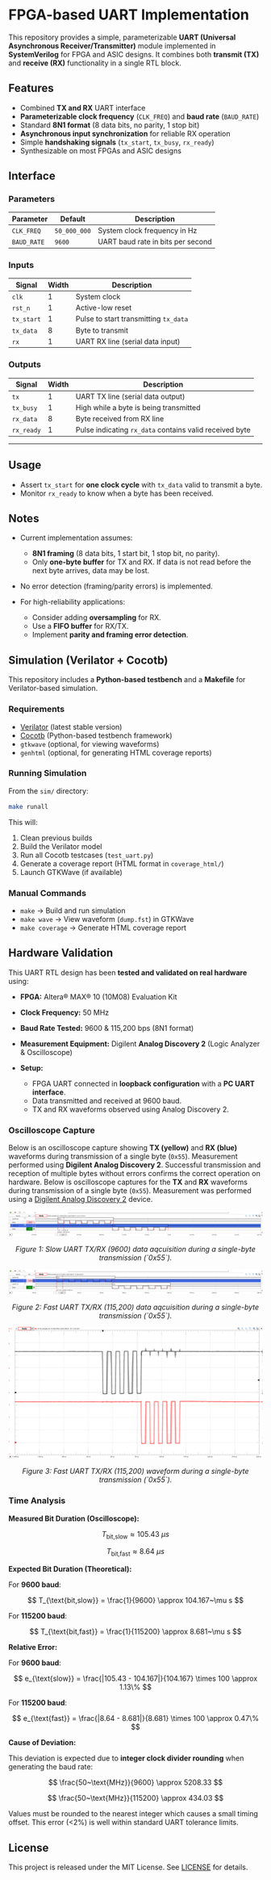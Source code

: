 # FPGA-based UART Implementation

This repository provides a simple, parameterizable **UART (Universal Asynchronous Receiver/Transmitter)** module implemented in **SystemVerilog** for FPGA and ASIC designs. It combines both **transmit (TX)** and **receive (RX)** functionality in a single RTL block.

## Features

- Combined **TX and RX** UART interface
- **Parameterizable clock frequency** (`CLK_FREQ`) and **baud rate** (`BAUD_RATE`)
- Standard **8N1 format** (8 data bits, no parity, 1 stop bit)
- **Asynchronous input synchronization** for reliable RX operation
- Simple **handshaking signals** (`tx_start`, `tx_busy`, `rx_ready`)
- Synthesizable on most FPGAs and ASIC designs

## Interface

### Parameters

| Parameter   | Default      | Description                       |
| ----------- | ------------ | --------------------------------- |
| `CLK_FREQ`  | `50_000_000` | System clock frequency in Hz      |
| `BAUD_RATE` | `9600`       | UART baud rate in bits per second |

### Inputs

| Signal     | Width | Description                           |
| ---------- | ----- | ------------------------------------- |
| `clk`      | 1     | System clock                          |
| `rst_n`    | 1     | Active-low reset                      |
| `tx_start` | 1     | Pulse to start transmitting `tx_data` |
| `tx_data`  | 8     | Byte to transmit                      |
| `rx`       | 1     | UART RX line (serial data input)      |

### Outputs

| Signal     | Width | Description                                             |
| ---------- | ----- | ------------------------------------------------------- |
| `tx`       | 1     | UART TX line (serial data output)                       |
| `tx_busy`  | 1     | High while a byte is being transmitted                  |
| `rx_data`  | 8     | Byte received from RX line                              |
| `rx_ready` | 1     | Pulse indicating `rx_data` contains valid received byte |

---

## Usage

- Assert `tx_start` for **one clock cycle** with `tx_data` valid to transmit a byte.
- Monitor `rx_ready` to know when a byte has been received.

## Notes

- Current implementation assumes:

  - **8N1 framing** (8 data bits, 1 start bit, 1 stop bit, no parity).
  - Only **one-byte buffer** for TX and RX. If data is not read before the next byte arrives, data may be lost.

- No error detection (framing/parity errors) is implemented.
- For high-reliability applications:

  - Consider adding **oversampling** for RX.
  - Use a **FIFO buffer** for RX/TX.
  - Implement **parity and framing error detection**.

## Simulation (Verilator + Cocotb)

This repository includes a **Python-based testbench** and a **Makefile** for Verilator-based simulation.

### Requirements

- [Verilator](https://www.veripool.org/verilator/) (latest stable version)
- [Cocotb](https://docs.cocotb.org/) (Python-based testbench framework)
- `gtkwave` (optional, for viewing waveforms)
- `genhtml` (optional, for generating HTML coverage reports)

### Running Simulation

From the `sim/` directory:

```bash
make runall
```

This will:

1. Clean previous builds
2. Build the Verilator model
3. Run all Cocotb testcases (`test_uart.py`)
4. Generate a coverage report (HTML format in `coverage_html/`)
5. Launch GTKWave (if available)

### Manual Commands

- `make` → Build and run simulation
- `make wave` → View waveform (`dump.fst`) in GTKWave
- `make coverage` → Generate HTML coverage report

## Hardware Validation

This UART RTL design has been **tested and validated on real hardware** using:

- **FPGA:** Altera® MAX® 10 (10M08) Evaluation Kit
- **Clock Frequency:** 50 MHz
- **Baud Rate Tested:** 9600 & 115,200 bps (8N1 format)
- **Measurement Equipment:** Digilent **Analog Discovery 2** (Logic Analyzer & Oscilloscope)
- **Setup:**

  - FPGA UART connected in **loopback configuration** with a **PC UART interface**.
  - Data transmitted and received at 9600 baud.
  - TX and RX waveforms observed using Analog Discovery 2.

### Oscilloscope Capture

Below is an oscilloscope capture showing **TX (yellow)** and **RX (blue)** waveforms during transmission of a single byte (`0x55`).
Measurement performed using **Digilent Analog Discovery 2**. Successful transmission and reception of multiple bytes without errors confirms the correct operation on hardware. Below is oscilloscope captures for the **TX** and **RX** waveforms during transmission of a single byte (`0x55`). Measurement was performed using a [Digilent Analog Discovery 2](https://digilent.com/shop/analog-discovery-2-100ms-s-usb-oscilloscope-logic-analyzer-and-variable-power-supply/) device.

<div align="center">
  <img src="assets/uart_data_slow.png" alt="UART TX/RX Oscilloscope Capture"/>
</div>
<p align="center"><em>Figure 1: Slow UART TX/RX (9600) data aqcuisition during a single-byte transmission (`0x55`).</em></p>

<div align="center">
  <img src="assets/uart_data_fast.png" alt="UART TX/RX Oscilloscope Capture"/>
</div>
<p align="center"><em>Figure 2: Fast UART TX/RX (115,200) data aqcuisition during a single-byte transmission (`0x55`).</em></p>

<div align="center">
  <img src="assets/uart_scope.png" alt="UART TX/RX Oscilloscope Capture"/>
</div>
<p align="center"><em>Figure 3: Fast UART TX/RX (115,200) waveform during a single-byte transmission (`0x55`).</em></p>

### Time Analysis

**Measured Bit Duration (Oscilloscope):**

$$
T_{\text{bit,slow}} \approx 105.43~\mu s
$$

$$
T_{\text{bit,fast}} \approx 8.64~\mu s
$$

**Expected Bit Duration (Theoretical):**

For **9600 baud**:

$$
T_{\text{bit,slow}} = \frac{1}{9600} \approx 104.167~\mu s
$$

For **115200 baud**:

$$
T_{\text{bit,fast}} = \frac{1}{115200} \approx 8.681~\mu s
$$

**Relative Error:**

For **9600 baud**:

$$
e_{\text{slow}} = \frac{|105.43 - 104.167|}{104.167} \times 100 \approx 1.13\%
$$

For **115200 baud**:

$$
e_{\text{fast}} = \frac{|8.64 - 8.681|}{8.681} \times 100 \approx 0.47\%
$$

**Cause of Deviation:**

This deviation is expected due to **integer clock divider rounding** when generating the baud rate:

$$
\frac{50~\text{MHz}}{9600} \approx 5208.33
$$

$$
\frac{50~\text{MHz}}{115200} \approx 434.03
$$

Values must be rounded to the nearest integer which causes a small timing offset. This error (<2%) is well within standard UART tolerance limits.

## License

This project is released under the MIT License. See [LICENSE](LICENSE) for details.
